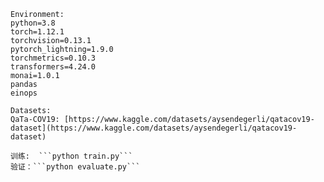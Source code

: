 	Environment:
	python=3.8  
	torch=1.12.1  
	torchvision=0.13.1  
	pytorch_lightning=1.9.0  
	torchmetrics=0.10.3  
	transformers=4.24.0  
	monai=1.0.1  
	pandas  
	einops 

	Datasets:
 	QaTa-COV19: [https://www.kaggle.com/datasets/aysendegerli/qatacov19-dataset](https://www.kaggle.com/datasets/aysendegerli/qatacov19-dataset)

	训练:  ```python train.py```  
 	验证：```python evaluate.py```
